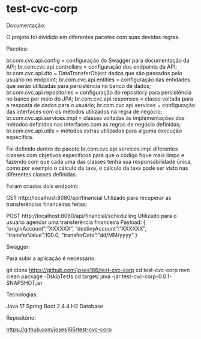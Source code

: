 # test-cvc-corp

Documentação:

O projeto foi dividido em diferentes pacotes com suas devidas regras.

Pacotes:

br.com.cvc.api.config = configuração do Swagger para documentação da API;
br.com.cvc.api.controllers = configuração dos endpoints da API;
br.com.cvc.api.dto = DataTransferObject dados que são passados pelo usuário no endpoint;
br.com.cvc.api.entities = configuração das entidades que serão utilizadas para persistência no banco de dados;
br.com.cvc.api.repositories = configuração do repository para persistência no banco por meio do JPA;
br.com.cvc.api.responses = classe voltada para a resposta de dados para o usuário;
br.com.cvc.api.services = configuração das interfaces com os métodos utilizados na regra de negócio;
br.com.cvc.api.services.impl = classes voltadas às implementações dos métodos definidos nas interfaces com as regras de negócio definidas;
br.com.cvc.api.utils = métodos extras utilizados para alguma execução específica.

Foi definido dentro do pacote br.com.cvc.api.services.impl diferentes classes com objetivos específicos para que o código fique mais limpo e fazendo com que cada uma das classes tenha sua responsabilidade única, como por exemplo o cálculo da taxa, o cálculo da taxa pode ser visto nas diferentes classes definidas.

Foram criados dois endpoint:

GET
http://localhost:8080/api/financial 
Utilizado para recuperar as transferências financeiras feitas;

POST
http://localhost:8080/api/financial/schedulling 
Utilizado para o usuário agendar uma transferência financeira
Payload:
{
“originAccount”:”XXXXXX”,
“destinyAccount”:”XXXXXX”,
“transferValue”:100.0,
“transferDate”:”dd/MM/yyyy”
}







Swagger:



Para subir a aplicação é necessário:

git clone https://github.com/joses166/test-cvc-corp
cd test-cvc-corp
mvn clean package -DskipTests
cd target/
java -jar test-cvc-corp-0.0.1-SNAPSHOT.jar

Tecnologias:

Java 17
Spring Boot 2.4.4
H2 Database

Repositório:

https://github.com/joses166/test-cvc-corp

